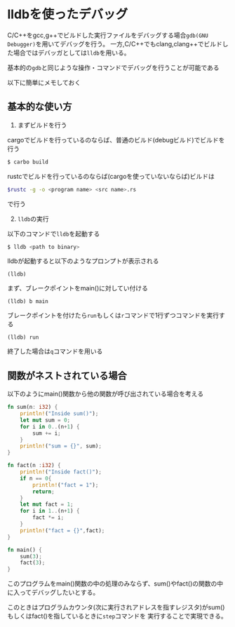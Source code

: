 <!-- ドラフト -->
# lldbを使ったデバッグ

C/C++をgcc,g++でビルドした実行ファイルをデバッグする場合`gdb(GNU Debugger)`を用いてデバッグを行う。
一方,C/C++でもclang,clang++でビルドした場合ではデバッガとしては`lldb`を用いる。

基本的の`gdb`と同じような操作・コマンドでデバッグを行うことが可能である

以下に簡単にメモしておく

## 基本的な使い方

1. まずビルドを行う

cargoでビルドを行っているのならば、普通のビルド(debugビルド)でビルドを行う
```bash
$ carbo build
```
rustcでビルドを行っているのならば(cargoを使っていないならば)ビルドは 

```bash
$rustc -g -o <program name> <src name>.rs
```

で行う

2. `lldb`の実行

以下のコマンドで`lldb`を起動する

```bash
$ lldb <path to binary>
```

lldbが起動すると以下のようなプロンプトが表示される

```text
(lldb)
```

まず、ブレークポイントをmain()に対してい付ける

```text
(lldb) b main
```

ブレークポイントを付けたら`run`もしくは`r`コマンドで1行ずつコマンドを実行する

```text
(lldb) run 
```

終了した場合は`q`コマンドを用いる

## 関数がネストされている場合

以下のようにmain()関数から他の関数が呼び出されている場合を考える

```Rust
fn sum(n: i32) {
    println!("Inside sum()");
    let mut sum = 0;
    for i in 0..(n+1) {
        sum += i;
    }
    println!("sum = {}", sum);
}

fn fact(n :i32) {
    println!("Inside fact()");
    if n == 0{
        println!("fact = 1");
        return;
    } 
    let mut fact = 1;
    for i in 1..(n+1) {
        fact *= i;
    }
    println!("fact = {}",fact);
}

fn main() {
    sum(3);
    fact(3);
}
```

このプログラムをmain()関数の中の処理のみならず、sum()やfact()の関数の中に入ってデバッグしたいとする。

このときはプログラムカウンタ(次に実行されアドレスを指すレジスタ)がsum()もしくはfact()を指しているときに`step`コマンドを
実行することで実現できる。
